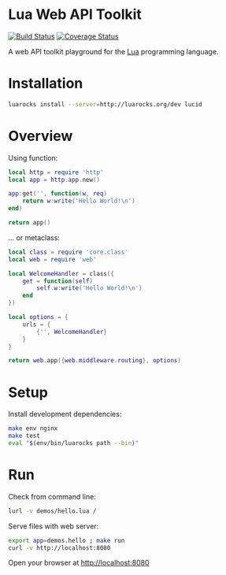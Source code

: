 # Lua Web API Toolkit

[![Build Status](https://travis-ci.org/akornatskyy/lucid.svg?branch=master)](https://travis-ci.org/akornatskyy/lucid)
[![Coverage Status](https://coveralls.io/repos/akornatskyy/lucid/badge.svg?branch=master&service=github)](https://coveralls.io/github/akornatskyy/lucid?branch=master)

A web API toolkit playground for the [Lua](http://www.lua.org/) programming language.

# Installation

```sh
luarocks install --server=http://luarocks.org/dev lucid
```

# Overview

Using function:

```lua
local http = require 'http'
local app = http.app.new()

app:get('', function(w, req)
    return w:write('Hello World!\n')
end)

return app()
```

... or metaclass:

```lua
local class = require 'core.class'
local web = require 'web'

local WelcomeHandler = class({
    get = function(self)
        self.w:write('Hello World!\n')
    end
})

local options = {
    urls = {
        {'', WelcomeHandler}
    }
}

return web.app({web.middleware.routing}, options)
```

# Setup

Install development dependencies:

```sh
make env nginx
make test
eval "$(env/bin/luarocks path --bin)"
```

# Run

Check from command line:

```sh
lurl -v demos/hello.lua /
```

Serve files with web server:

```sh
export app=demos.hello ; make run
curl -v http://localhost:8080
```

Open your browser at [http://localhost:8080](http://localhost:8080)
